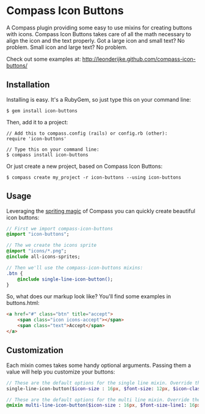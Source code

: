 # Compass Icon Buttons
A Compass plugin providing some easy to use mixins for creating buttons with icons. Compass Icon Buttons takes care of all the math necessary to align the icon and the text properly.
Got a large icon and small text? No problem. Small icon and large text? No problem.

Check out some examples at: http://leonderijke.github.com/compass-icon-buttons/

## Installation
Installing is easy. It's a RubyGem, so just type this on your command line:

    $ gem install icon-buttons

Then, add it to a project:

```
// Add this to compass.config (rails) or config.rb (other):
require 'icon-buttons'

// Type this on your command line:
$ compass install icon-buttons
```

Or just create a new project, based on Compass Icon Buttons:

    $ compass create my_project -r icon-buttons --using icon-buttons

## Usage
Leveraging the [spriting magic][compass_sprites] of Compass you can quickly create beautiful icon buttons:

```sass
// First we import compass-icon-buttons
@import "icon-buttons";

// The we create the icons sprite
@import "icons/*.png";
@include all-icons-sprites;

// Then we'll use the compass-icon-buttons mixins:
.btn {
	@include single-line-icon-button();
}
```

So, what does our markup look like? You'll find some examples in buttons.html:

```html
<a href="#" class="btn" title="accept">
	<span class="icon icons-accept"></span>
	<span class="text">Accept</span>
</a>
```

## Customization
Each mixin comes takes some handy optional arguments. Passing them a value will help you customize your buttons:

```sass
// These are the default options for the single line mixin. Override them to provide your own values.
single-line-icon-button($icon-size : 16px, $font-size: 12px, $icon-class : ".icon", $text-class : ".text", $gradient-base-color: #f7f7f7)

// These are the default options for the multi line mixin. Override them to provide your own values.
@mixin multi-line-icon-button($icon-size : 16px, $font-size-line1: 16px, $font-size-line2: 10px, $icon-class : ".icon", $text-line1-class : ".line1", $text-line2-class : ".line2", $gradient-base-color: #f7f7f7)
```

[compass_sprites]: http://compass-style.org/help/tutorials/spriting/